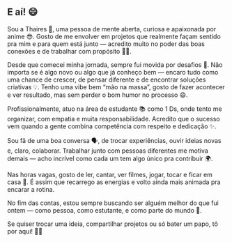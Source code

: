 ## E aí! 😄
Sou a Thaires 👋, uma pessoa de mente aberta, curiosa e apaixonada por anime 😎. Gosto de me envolver em projetos que realmente façam sentido pra mim e para quem está junto — acredito muito no poder das boas conexões e de trabalhar com propósito 🤝✨.

Desde que comecei minha jornada, sempre fui movida por desafios 💪. Não importa se é algo novo ou algo que já conheço bem — encaro tudo como uma chance de crescer, de pensar diferente e de encontrar soluções criativas 💡. Tenho uma vibe bem “mão na massa”, gosto de fazer acontecer e ver resultado, mas sem perder o bom humor no processo 😄.

Profissionalmente, atuo na área de estudante 📚 como 1 Ds, onde tento me organizar, com empatia e muita responsabilidade. Acredito que o sucesso vem quando a gente combina competência com respeito e dedicação ✨.

Sou fã de uma boa conversa 🗣️, de trocar experiências, ouvir ideias novas e, claro, colaborar. Trabalhar junto com pessoas diferentes me motiva demais — acho incrível como cada um tem algo único pra contribuir 🌍.

Nas horas vagas, gosto de ler, cantar, ver filmes, jogar, tocar e ficar em casa 🎀. É assim que recarrego as energias e volto ainda mais animada pra encarar a rotina.

No fim das contas, estou sempre buscando ser alguém melhor do que fui ontem — como pessoa, como estutante, e como parte do mundo 🌱.

Se quiser trocar uma ideia, compartilhar projetos ou só bater um papo, tô por aqui! 📩😊




<!---
Thairessousa24/Thairessousa24 is a ✨ special ✨ repository because its `README.md` (this file) appears on your GitHub profile.
You can click the Preview link to take a look at your changes.
--->
